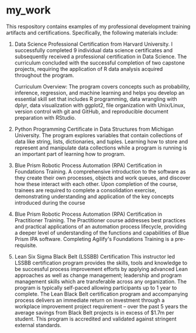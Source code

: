 # my_work
This respository contains examples of my professional development training artifacts and certifications. 
Specifically, the following materials include:

1. Data Science Professional Certification from Harvard University.
   I successfully completed 9 individual data science certificates and subsequently received a professional certification in Data Science. The curriculum concluded with the successful completion of two capstone projects, requiring the application of R data analysis acquired throughout the program.
   
   Curriculum Overview:
   The program covers concepts such as probability, inference, regression, and machine learning and helps you develop an essential skill set that includes R programming, data wrangling with dplyr, data visualization with ggplot2, file organization with Unix/Linux, version control with git and GitHub, and reproducible document preparation with RStudio.
   
   

2. Python Programming Certificate in Data Structures from Michigan University.
   The program explores variables that contain collections of data like string, lists, dictionaries, and tuples. Learning how to store and represent and manipulate data collections while a program is running is an important part of learning how to program.

3. Blue Prism Robotic Process Automation (RPA) Certification in Foundations Training.
   A comprehensive introduction to the software as they create their own processes, objects and work queues, and discover how these interact with each other. Upon completion of the course, trainees are required to complete a consolidation exercise, demonstrating understanding and application of the key concepts introduced during the course

4. Blue Prism Robotic Process Automation (RPA) Certification in Practitioner Training.
   The Practitioner course addresses best practices and practical applications of an automation process lifecycle, providing a deeper level of understanding of the functions and capabilities of Blue Prism IPA software. Completing Agilify's Foundations Training is a pre-requisite.
   
5. Lean Six Sigma Black Belt (LSSBB) Certification
   This instructor led LSSBB certification program provides the skills, tools and knowledge to be successful process improvement efforts by applying advanced Lean approaches as well as change management; leadership and program management skills which are transferable across any organization. The program is typically self-paced allowing participants up to 1 year to complete. The Lean Black Belt certification program and accompanying process delivers an immediate return on investment through a workplace improvement project requirement – over the past 5 years the average savings from Black Belt projects is in excess of $1.7m per student. This program is accredited and validated against stringent external standards.
